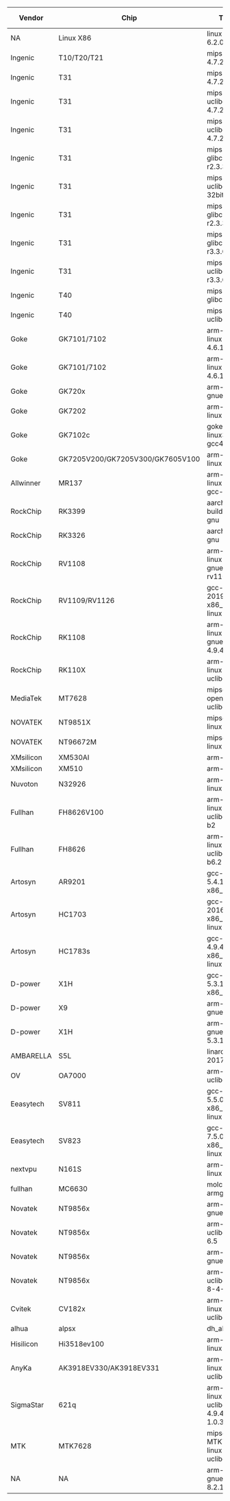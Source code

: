 Vendor | Chip| Toolchain| Gcc Version|Mainline
---|---|---|---|---
NA | Linux X86 | linux-ubuntu-6.2.0_64Bit | 16.04 | [2.0.2](https://images.tuyacn.com/rms-static/aa240830-7f1d-11ec-b4f1-6d1648adf857-1643252592691.tar?tyName=linux-ubuntu-6.2.0_64Bit.tar) Ingenic | T10/T20/T21 | mips-linux-4.7.2_32Bit | 4.7.2 | [2.0.2](https://images.tuyacn.com/rms-static/aa05d1d0-7f1d-11ec-9331-812ee95c9744-1643252592493.tar?tyName=mips-linux-4.7.2_32Bit.tar) Ingenic | T31 | mips-linux-4.7.2_64Bit | 4.7.2 | [2.0.2](https://images.tuyacn.com/rms-static/aa007aa0-7f1d-11ec-b4f1-6d1648adf857-1643252592458.tar?tyName=mips-linux-4.7.2_64Bit.tar) Ingenic | T31 | mips-linux-uclibc-4.7.2_32Bit | 4.7.2 | [2.0.2](https://images.tuyacn.com/rms-static/a9f8d980-7f1d-11ec-9331-812ee95c9744-1643252592408.tar?tyName=mips-linux-uclibc-4.7.2_32Bit.tar) Ingenic | T31 | mips-linux-uclibc-4.7.2_64Bit | 4.7.2 | [2.0.2](https://images.tuyacn.com/rms-static/aa053590-7f1d-11ec-9331-812ee95c9744-1643252592489.tar?tyName=mips-linux-uclibc-4.7.2_64Bit.tar) Ingenic | T31 | mips-gcc472-glibc216-32bit-r2.3.3 | 4.7.2 | [2.0.2](https://images.tuyacn.com/rms-static/aa509670-7f1d-11ec-9331-812ee95c9744-1643252592983.tar?tyName=mips-gcc472-glibc216-32bit-r2.3.3.tar) Ingenic | T31 | mips-gcc472-uclibc216-32bit-r2.3.3 | 4.7.2 | [2.0.2](https://images.tuyacn.com/rms-static/a9fb4a80-7f1d-11ec-9331-812ee95c9744-1643252592424.tar?tyName=mips-gcc472-uclibc216-32bit-r2.3.3.tar) Ingenic | T31 | mips-gcc472-glibc216-64bit-r2.3.3 | 4.7.2 | [2.0.2](https://images.tuyacn.com/rms-static/aa412d20-7f1d-11ec-9331-812ee95c9744-1643252592882.tar?tyName=mips-gcc472-glibc216-64bit-r2.3.3.tar) Ingenic | T31 | mips-gcc540-glibc222-64bit-r3.3.0 | 5.4.0 | [2.0.2](https://images.tuyacn.com/rms-static/a9f72bd0-7f1d-11ec-b4f1-6d1648adf857-1643252592397.tar?tyName=mips-gcc540-glibc222-64bit-r3.3.0.tar) Ingenic | T31 | mips-gcc540-uclibc-64bit-r3.3.0 | 5.4.0 | [2.0.2](https://images.tuyacn.com/rms-static/a9f752e0-7f1d-11ec-b4f1-6d1648adf857-1643252592398.tar?tyName=mips-gcc540-uclibc-64bit-r3.3.0.tar) Ingenic | T40 | mips-gcc720-glibc226 | 7.2.0 | [2.0.2](https://images.tuyacn.com/rms-static/a9f99cd0-7f1d-11ec-b4f1-6d1648adf857-1643252592413.tar?tyName=mips-gcc720-glibc226.tar) 
Ingenic | T40 | mips-gcc720-uclibc226 | 7.2.0 | [2.0.2](https://images.tuyacn.com/rms-static/a9fb4a81-7f1d-11ec-9331-812ee95c9744-1643252592424.tar?tyName=mips-gcc720-uclibc226.tar) 
Goke | GK7101/7102 | arm-goke-linux-glibc-4.6.1 | 4.6.1 | [2.0.2](https://images.tuyacn.com/rms-static/aa153b20-7f1d-11ec-9331-812ee95c9744-1643252592594.tar?tyName=arm-goke-linux-glibc-4.6.1.tar) Goke | GK7101/7102 | arm-goke-linux-uclibc-4.6.1 | 4.6.1 | [2.0.2](https://images.tuyacn.com/rms-static/aa1d5170-7f1d-11ec-b4f1-6d1648adf857-1643252592647.tar?tyName=arm-goke-linux-uclibc-4.6.1.tar) Goke | GK720x | arm-linux-gnueabihf-4.8.3 | 4.8.3 | [2.0.2](https://images.tuyacn.com/rms-static/aa214910-7f1d-11ec-9331-812ee95c9744-1643252592673.tar?tyName=arm-linux-gnueabihf-4.8.3.tar) Goke | GK7202 | arm-gk720x-linux | 4.8.5 | [2.0.2](https://images.tuyacn.com/rms-static/aa1d7880-7f1d-11ec-b4f1-6d1648adf857-1643252592648.tar?tyName=arm-gk720x-linux.tar) Goke | GK7102c | goke-arm1176-linux3.4.43-gcc4.6.1-uclibc | 4.6.1 |[2.0.2](https://images.tuyacn.com/rms-static/aa2d08e0-7f1d-11ec-b4f1-6d1648adf857-1643252592750.tar?tyName=goke-arm1176-linux3.4.43-gcc4.6.1-uclibc.tar) Goke | GK7205V200/GK7205V300/GK7605V100 | arm-gcc6.3-linux-uclibceabi | 6.3 | [2.0.2](https://images.tuyacn.com/rms-static/aa066e10-7f1d-11ec-9331-812ee95c9744-1643252592497.tar?tyName=arm-gcc6.3-linux-uclibceabi.tar) Allwinner | MR137 | arm-openwrt-linux-gnueabi-gcc-6.4.1 | 6.4.1 | [2.0.2](https://images.tuyacn.com/rms-static/aa23e121-7f1d-11ec-b4f1-6d1648adf857-1643252592690.tar?tyName=arm-openwrt-linux-gnueabi-gcc-6.4.1.tar) RockChip | RK3399 | aarch64-buildroot-linux-gnu | 6.4.0 | [2.0.2](https://images.tuyacn.com/rms-static/aa04c060-7f1d-11ec-9331-812ee95c9744-1643252592486.tar?tyName=aarch64-buildroot-linux-gnu.tar) RockChip | RK3326 | aarch64-linux-gnu | 7.3.1 | [2.0.2](https://images.tuyacn.com/rms-static/aa064700-7f1d-11ec-9331-812ee95c9744-1643252592496.tar?tyName=aarch64-linux-gnu.tar) RockChip | RV1108 | arm-buildroot-linux-gnueabihf-rv1108 | 6.4.0 | [2.0.2](https://images.tuyacn.com/rms-static/aa05aac0-7f1d-11ec-9331-812ee95c9744-1643252592492.tar?tyName=arm-buildroot-linux-gnueabihf-rv1108.tar) RockChip | RV1109/RV1126 | gcc-arm-8.3-2019.03-x86_64-arm-linux-gnueabihf | 8.3.0 | [2.0.2](https://images.tuyacn.com/rms-static/aa247d60-7f1d-11ec-b4f1-6d1648adf857-1643252592694.tar?tyName=gcc-arm-8.3-2019.03-x86_64-arm-linux-gnueabihf.tar) RockChip | RK1108 | arm-rockchip-linux-gnueabihf-gcc-4.9.4 | 4.9.4 | [2.0.2](https://images.tuyacn.com/rms-static/aa2344e0-7f1d-11ec-b4f1-6d1648adf857-1643252592686.tar?tyName=arm-rockchip-linux-gnueabihf-gcc-4.9.4.tar) RockChip | RK110X | arm-rockchip-linux-uclibcgnueabihf | 4.9.4 | [2.0.2](https://images.tuyacn.com/rms-static/aa236bf0-7f1d-11ec-9331-812ee95c9744-1643252592687.tar?tyName=arm-rockchip-linux-uclibcgnueabihf.tar) 
MediaTek | MT7628 | mipsel-openwrt-linux-uclibc | 4.8.3 | [2.0.2](https://images.tuyacn.com/rms-static/aa4090e0-7f1d-11ec-b4f1-6d1648adf857-1643252592878.tar?tyName=mipsel-openwrt-linux-uclibc.tar) NOVATEK | NT9851X | mipsel-24kec-linux-glibc-4.9 | 4.9 | [2.0.2](https://images.tuyacn.com/rms-static/aa2d2ff0-7f1d-11ec-b4f1-6d1648adf857-1643252592751.tar?tyName=mipsel-24kec-linux-glibc-4.9.tar) NOVATEK | NT96672M | mipsel-24kec-linux-uclibc-4.9 | 4.9 | [2.0.2](https://images.tuyacn.com/rms-static/aa5132b0-7f1d-11ec-9331-812ee95c9744-1643252592987.tar?tyName=mipsel-24kec-linux-uclibc-4.9.tar) XMsilicon | XM530AI | arm-xm-linux | 4.9.2 | [2.0.2](https://images.tuyacn.com/rms-static/aa245650-7f1d-11ec-b4f1-6d1648adf857-1643252592693.tar?tyName=arm-xm-linux.tar) XMsilicon | XM510 | arm-eabi-uclibc | 5.3.1 | [2.0.2](https://images.tuyacn.com/rms-static/aa14ed00-7f1d-11ec-9331-812ee95c9744-1643252592592.tar?tyName=arm-eabi-uclibc.tar) Nuvoton | N32926 | arm-nuvoton-linux-uclibceabi | 4.8.4 | [2.0.2](https://images.tuyacn.com/rms-static/aa2d5700-7f1d-11ec-b4f1-6d1648adf857-1643252592752.tar?tyName=arm-nuvoton-linux-uclibceabi.tar) Fullhan | FH8626V100 | arm-fullhanv2-linux-uclibcgnueabi-b2 | 5.5.0 | [2.0.2](https://images.tuyacn.com/rms-static/aa055ca0-7f1d-11ec-b4f1-6d1648adf857-1643252592490.tar?tyName=arm-fullhanv2-linux-uclibcgnueabi-b2.tar) Fullhan | FH8626 | arm-fullhanv3-linux-uclibcgnueabi-b6.2 | 6.5.0 | [2.0.2](https://images.tuyacn.com/rms-static/aa0f95d0-7f1d-11ec-b4f1-6d1648adf857-1643252592557.tar?tyName=arm-fullhanv3-linux-uclibcgnueabi-b6.2.tar) Artosyn | AR9201 | gcc-linaro-5.4.1-2017.05-x86_64 | 5.4.1 | [2.0.2](https://images.tuyacn.com/rms-static/aa242f40-7f1d-11ec-9331-812ee95c9744-1643252592692.tar?tyName=gcc-linaro-5.4.1-2017.05-x86_64.tar) Artosyn | HC1703 | gcc-linaro-4.9-2016.02-x86_64_arm-linux-gnueabihf | 4.9 | [2.0.2](https://images.tuyacn.com/rms-static/aa23e120-7f1d-11ec-b4f1-6d1648adf857-1643252592690.tar?tyName=gcc-linaro-4.9-2016.02-x86_64_arm-linux-gnueabihf.tar) Artosyn | HC1783s | gcc-linaro-4.9.4-2017.01-x86_64_arm-linux-gnueabi | 4.9.4 | [2.0.2](https://images.tuyacn.com/rms-static/aa242f40-7f1d-11ec-b4f1-6d1648adf857-1643252592692.tar?tyName=gcc-linaro-4.9.4-2017.01-x86_64_arm-linux-gnueabi.tar) D-power | X1H | gcc-linaro-5.3.1-2016.05-x86_64 | 5.3.1 | [2.0.2](https://images.tuyacn.com/rms-static/aa23ba10-7f1d-11ec-9331-812ee95c9744-1643252592689.tar?tyName=gcc-linaro-5.3.1-2016.05-x86_64.tar) D-power | X9 | arm-linux-gnueabihf-4.7.3 | 4.7.3 | [2.0.2](https://images.tuyacn.com/rms-static/aa1d7881-7f1d-11ec-b4f1-6d1648adf857-1643252592648.tar?tyName=arm-linux-gnueabihf-4.7.3.tar) D-power | X1H | arm-linux-gnueabi-gcc-5.3.1 | 5.3.1 | [2.0.2](https://images.tuyacn.com/rms-static/aa1d9f90-7f1d-11ec-b4f1-6d1648adf857-1643252592649.tar?tyName=arm-linux-gnueabi-gcc-5.3.1.tar) AMBARELLA | S5L | linaro-aarch64-2017.08-gcc7.1 | 7.1 | [2.0.2](https://images.tuyacn.com/rms-static/aa240830-7f1d-11ec-9331-812ee95c9744-1643252592691.tar?tyName=linaro-aarch64-2017.08-gcc7.1.tar) OV | OA7000 | arm-ov-linux-uclibcgnueabihf | 5.5.0 | [2.0.2](https://images.tuyacn.com/rms-static/aa23e120-7f1d-11ec-9331-812ee95c9744-1643252592690.tar?tyName=arm-ov-linux-uclibcgnueabihf.tar) Eeasytech | SV811 | gcc-linaro-5.5.0-2017.10-x86_64_arm-linux-gnueabihf | 5.5.0 | [2.0.2](https://images.tuyacn.com/rms-static/aa4090e0-7f1d-11ec-9331-812ee95c9744-1643252592878.tar?tyName=gcc-linaro-5.5.0-2017.10-x86_64_arm-linux-gnueabihf.tar) Eeasytech | SV823 | gcc-linaro-7.5.0-2019.12-x86_64_arm-linux-gnueabihf | 7.5.0 | [2.0.2](https://images.tuyacn.com/rms-static/aa506f60-7f1d-11ec-9331-812ee95c9744-1643252592982.tar?tyName=gcc-linaro-7.5.0-2019.12-x86_64_arm-linux-gnueabihf.tar) nextvpu | N161S | arm-nextvpu-linux-gnueabihf | 6.5.0 | [2.0.2](https://images.tuyacn.com/rms-static/aa245651-7f1d-11ec-9331-812ee95c9744-1643252592693.tar?tyName=arm-nextvpu-linux-gnueabihf.tar) fullhan | MC6630 | molchipv500-armgcc-uclibc | 4.9.4 | [2.0.2](https://images.tuyacn.com/rms-static/aa00c8c0-7f1d-11ec-b4f1-6d1648adf857-1643252592460.tar?tyName=molchipv500-armgcc-uclibc.tar) Novatek | NT9856x | arm-ca9-linux-gnueabihf-8.4 | 8.4 | [2.0.2](https://images.tuyacn.com/rms-static/aa0f95d1-7f1d-11ec-b4f1-6d1648adf857-1643252592557.tar?tyName=arm-ca9-linux-gnueabihf-8.4.tar) Novatek | NT9856x | arm-ca9-linux-uclibcgnueabihf-6.5 | 6.5 | [2.0.2](https://images.tuyacn.com/rms-static/aa04e770-7f1d-11ec-9331-812ee95c9744-1643252592487.tar?tyName=arm-ca9-linux-uclibcgnueabihf-6.5.tar) Novatek | NT9856x | arm-ca9-linux-gnueabihf-6-5 | 6.5 | [2.0.2](https://images.tuyacn.com/rms-static/aa00a1b0-7f1d-11ec-b4f1-6d1648adf857-1643252592459.tar?tyName=arm-ca9-linux-gnueabihf-6-5.tar) Novatek | NT9856x | arm-ca9-linux-uclibcgnueabihf-8-4-01 | 8.4.1 | [2.0.2](https://images.tuyacn.com/rms-static/aa0116e0-7f1d-11ec-b4f1-6d1648adf857-1643252592462.tar?tyName=arm-ca9-linux-uclibcgnueabihf-8-4-01.tar) Cvitek | CV182x | arm-cvitek-linux-uclibcgnueabihf | 6.4.0 | [2.0.2](https://images.tuyacn.com/rms-static/aa00a1b1-7f1d-11ec-b4f1-6d1648adf857-1643252592459.tar?tyName=arm-cvitek-linux-uclibcgnueabihf.tar) alhua | alpsx | dh_alpsx_4.8.3 | 4.8.3 | [2.0.2](https://images.tuyacn.com/rms-static/aa2cbac0-7f1d-11ec-b4f1-6d1648adf857-1643252592748.tar?tyName=dh_alpsx_4.8.3.tar) Hisilicon | Hi3518ev100 | arm-hisiv500-linux-ev100 | 4.9.4 | [2.0.2](https://images.tuyacn.com/rms-static/aa217020-7f1d-11ec-9331-812ee95c9744-1643252592674.tar?tyName=arm-hisiv500-linux-ev100.tar) AnyKa | AK3918EV330/AK3918EV331 | arm-anycloud-linux-uclibcgnueabi | 5.5.0 | [2.0.2](https://images.tuyacn.com/rms-static/aa005390-7f1d-11ec-b4f1-6d1648adf857-1643252592457.tar?tyName=arm-anycloud-linux-uclibcgnueabi.tar) SigmaStar | 621q | arm-buildroot-linux-uclibcgnueabihf-4.9.4-uclibc-1.0.31-topsee | 4.9.4 | [2.0.2](https://images.tuyacn.com/rms-static/aa061ff0-7f1d-11ec-9331-812ee95c9744-1643252592495.tar?tyName=arm-buildroot-linux-uclibcgnueabihf-4.9.4-uclibc-1.0.31-topsee.tar) MTK | MTK7628 | mipsel-MTK7628_MR-linux-uclibc_1030 | 10.3.0 | [2.0.2](https://images.tuyacn.com/rms-static/aa50e490-7f1d-11ec-9331-812ee95c9744-1643252592985.tar?tyName=mipsel-MTK7628_MR-linux-uclibc_1030.tar) NA | NA | arm-linux-gnueabihf-gcc-8.2.1 | 8.2.1 | [2.0.2](https://images.tuyacn.com/rms-static/aa245650-7f1d-11ec-9331-812ee95c9744-1643252592693.tar?tyName=arm-linux-gnueabihf-gcc-8.2.1.tar) 
 
